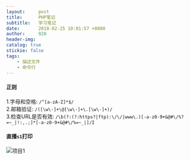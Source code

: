 ```yaml
---
layout:     post
title:      PHP笔记
subtitle:   学习笔记
date:       2018-02-25 10:01:57 +0800
author:     920
header-img: 
catalog: true
stickie: false
tags:
    - 描述文件
    - 命令行
---
```


#### 正则

1.字母和空格: `/^[a-zA-Z]*$/`                          
2.邮箱验证: `/([\w\-]+\@[\w\-]+\.[\w\-]+)/`     
3.检查URL是否有效: `/\b(?:(?:https?|ftp):\/\/|www\.)[-a-z0-9+&@#\/%?=~_|!:,.;]*[-a-z0-9+&@#\/%=~_|]/I`

#### 直播`s1`打印

![项目1](/img/20180225/1.png)
